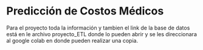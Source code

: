 # Predicción de Costos Médicos
Para el proyecto toda la información y tambien el link de la base de datos está en le archivo proyecto_ETL donde lo pueden abrir y se les direccionara al google colab en donde pueden realizar una copia. 
